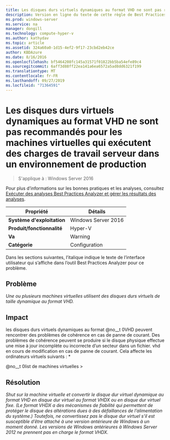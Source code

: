 ```yaml
---
title: Les disques durs virtuels dynamiques au format VHD ne sont pas recommandés pour les machines virtuelles qui exécutent des charges de travail serveur dans un environnement de production
description: Version en ligne du texte de cette règle de Best Practices Analyzer.
ms.prod: windows-server
ms.service: na
manager: dongill
ms.technology: compute-hyper-v
ms.author: kathydav
ms.topic: article
ms.assetid: 324a60a0-1d15-4ef2-9f17-23cbd2eb42ce
author: KBDAzure
ms.date: 8/16/2016
ms.openlocfilehash: bf5464208fc145a31571f01822bb5ba54efe89c4
ms.sourcegitcommit: 6aff3d88ff22ea141a6ea6572a5ad8dd6321f199
ms.translationtype: MT
ms.contentlocale: fr-FR
ms.lasthandoff: 09/27/2019
ms.locfileid: "71364591"
---
```

# <a name="vhd-format-dynamic-virtual-hard-disks-are-not-recommended-for-virtual-machines-that-run-server-workloads-in-a-production-environment"></a>Les disques durs virtuels dynamiques au format VHD ne sont pas recommandés pour les machines virtuelles qui exécutent des charges de travail serveur dans un environnement de production

>S'applique à : Windows Server 2016

Pour plus d’informations sur les bonnes pratiques et les analyses, consultez [Exécuter des analyses Best Practices Analyzer et gérer les résultats des analyses](https://go.microsoft.com/fwlink/p/?LinkID=223177).  
  
|Propriété|Détails|  
|-|-|  
|**Système d'exploitation**|Windows Server 2016|  
|**Produit/fonctionnalité**|Hyper-V|  
|**Va**|Warning|  
|**Catégorie**|Configuration|  
  
Dans les sections suivantes, l’italique indique le texte de l’interface utilisateur qui s’affiche dans l’outil Best Practices Analyzer pour ce problème.
  
## <a name="issue"></a>**Problème**  
*Une ou plusieurs machines virtuelles utilisent des disques durs virtuels de taille dynamique au format VHD.*  
  
## <a name="impact"></a>**Impact**  
les disques durs virtuels dynamiques au format @no__t 0VHD peuvent rencontrer des problèmes de cohérence en cas de panne de courant. Des problèmes de cohérence peuvent se produire si le disque physique effectue une mise à jour incomplète ou incorrecte d’un secteur dans un fichier. vhd en cours de modification en cas de panne de courant. Cela affecte les ordinateurs virtuels suivants : *  
  
@no__t 0list de machines virtuelles >  
  
## <a name="resolution"></a>**Résolution**  
*Shut sur la machine virtuelle et convertir le disque dur virtuel dynamique au format VHD en disque dur virtuel au format VHDX ou en disque dur virtuel fixe. (Le format VHDX a des mécanismes de fiabilité qui permettent de protéger le disque des altérations dues à des défaillances de l’alimentation du système.) Toutefois, ne convertissez pas le disque dur virtuel s’il est susceptible d’être attaché à une version antérieure de Windows à un moment donné. Les versions de Windows antérieures à Windows Server 2012 ne prennent pas en charge le format VHDX.*  
  


